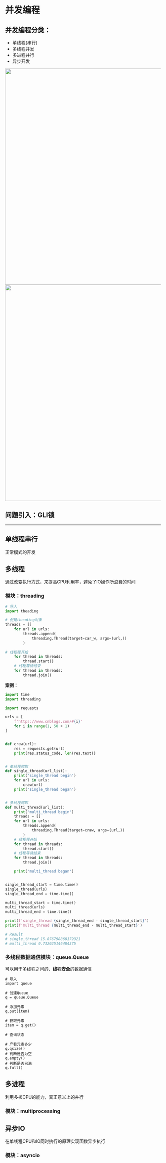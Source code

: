 # 并发编程

## 并发编程分类：

- 单线程(串行)
- 多线程并发
- 多进程并行
- 异步开发

<img src="C:\Users\19570\Desktop\md素材库\并发编程图解.png" width=700>

<img src="C:\Users\19570\Desktop\md素材库\关系图.png" width=700>

## 问题引入：GLI锁

---

## 单线程串行

正常模式的开发

## 多线程

通过改变执行方式，来提高CPU利用率，避免了IO操作所浪费的时间

### 模块：threading

```python
# 导入
import theading

# 创建theading对象
threads = []
    for url in urls:
        threads.append(
            threading.Thread(target=car_w, args=(url,))
        )
        
# 线程程开始
    for thread in threads:
        thread.start()
    # 线程等待结束
    for thread in threads:
        thread.join()
```

**案例：**

```py
import time
import threading

import requests

urls = [
    f'https://www.cnblogs.com/#{i}'
    for i in range(1, 50 + 1)
]


def craw(url):
    res = requests.get(url)
    print(res.status_code, len(res.text))


# 单线程爬取
def single_thread(url_list):
    print('single_thread begin')
    for url in urls:
        craw(url)
    print('single_thread began')


# 多线程爬取
def multi_thread(url_list):
    print('multi_thread begin')
    threads = []
    for url in urls:
        threads.append(
            threading.Thread(target=craw, args=(url,))
        )
    # 线程程开始
    for thread in threads:
        thread.start()
    # 线程等待结束
    for thread in threads:
        thread.join()

    print('multi_thread began')


single_thread_start = time.time()
single_thread(urls)
single_thread_end = time.time()

multi_thread_start = time.time()
multi_thread(urls)
multi_thread_end = time.time()

print(f'single_thread {single_thread_end - single_thread_start}')
print(f'multi_thread {multi_thread_end - multi_thread_start}')

# Result
# single_thread 15.876798868179321
# multi_thread 0.732025146484375
```

### 多线程数据通信模块：queue.Queue

可以用于多线程之间的、**线程安全**的数据通信

```pyth
# 导入
import queue

# 创建Queue
q = queue.Queue

# 添加元素
q.put(item)

# 获取元素
item = q.get()

# 查询状态

# 产看元素多少
q.qsize()
# 判断是否为空
q.empty()
# 判断是否已满
q.full()
```







## 多进程

利用多核CPU的能力，真正意义上的并行

### 模块：multiprocessing



## 异步IO

在单线程CPU和IO同时执行的原理实现函数异步执行

### 模块：asyncio

